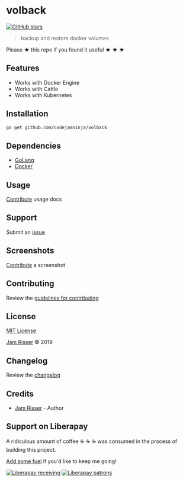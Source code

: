 # volback

[![GitHub stars](https://img.shields.io/github/stars/codejamninja/volback.svg?style=social&label=Stars)](https://github.com/codejamninja/volback)

> backup and restore docker volumes

Please ★ this repo if you found it useful ★ ★ ★


## Features

* Works with Docker Engine
* Works with Cattle
* Works with Kubernetes


## Installation

```sh
go get github.com/codejamninja/volback
```


## Dependencies

* [GoLang](https://golang.org)
* [Docker](https://www.docker.com)


## Usage

[Contribute](https://github.com/codejamninja/volback/blob/master/CONTRIBUTING.md) usage docs


## Support

Submit an [issue](https://github.com/codejamninja/volback/issues/new)


## Screenshots

[Contribute](https://github.com/codejamninja/volback/blob/master/CONTRIBUTING.md) a screenshot


## Contributing

Review the [guidelines for contributing](https://github.com/codejamninja/volback/blob/master/CONTRIBUTING.md)


## License

[MIT License](https://github.com/codejamninja/volback/blob/master/LICENSE)

[Jam Risser](https://codejam.ninja) © 2019


## Changelog

Review the [changelog](https://github.com/codejamninja/volback/blob/master/CHANGELOG.md)


## Credits

* [Jam Risser](https://codejam.ninja) - Author


## Support on Liberapay

A ridiculous amount of coffee ☕ ☕ ☕ was consumed in the process of building this project.

[Add some fuel](https://liberapay.com/codejamninja/donate) if you'd like to keep me going!

[![Liberapay receiving](https://img.shields.io/liberapay/receives/codejamninja.svg?style=flat-square)](https://liberapay.com/codejamninja/donate)
[![Liberapay patrons](https://img.shields.io/liberapay/patrons/codejamninja.svg?style=flat-square)](https://liberapay.com/codejamninja/donate)
